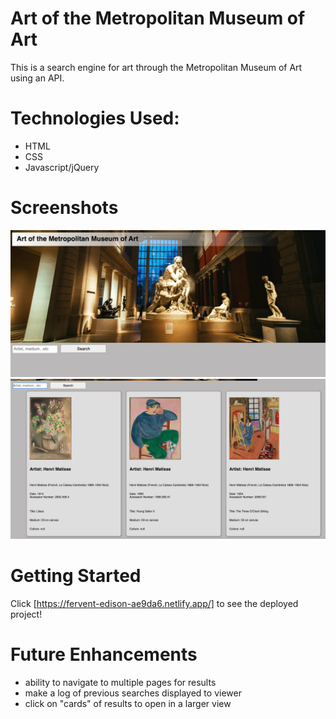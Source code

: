 # Art of the Metropolitan Museum of Art

This is a search engine for art through the Metropolitan Museum of Art using an API. 

# Technologies Used:

- HTML
- CSS
- Javascript/jQuery

# Screenshots
![screenshot 1](./screenshot1.jpeg)
![screenshot 2](./screenshot2.jpeg)

# Getting Started

Click [https://fervent-edison-ae9da6.netlify.app/] to see the deployed project!

# Future Enhancements

- ability to navigate to multiple pages for results
- make a log of previous searches displayed to viewer
- click on "cards" of results to open in a larger view